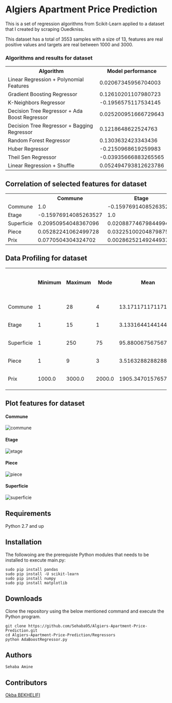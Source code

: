 <h1>Algiers Apartment Price Prediction </h1>
This is a set of regression algorithms from Scikit-Learn applied to a dataset that I created by scraping Ouedkniss.

This dataset has a total of 3553 samples with a size of 13, features are real positive values and targets are real between 1000 and 3000.        

<h3>Algorithms and results for dataset</h3>

<table>
  <tr>
    <th>Algorithm</th>
    <th>Model performance</th> 
  </tr>

  <tr> <td>Linear Regression + Polynomial Features</td>   <td>0.02067345956704003</td> </tr>
  <tr> <td>Gradient Boosting Regressor </td>   <td>0.12610201107980723</td> </tr>
  <tr> <td>K-Neighbors Regressor</td>   <td>-0.1956575117534145</td> </tr>
  <tr> <td>Decision Tree Regressor + Ada Boost Regressor</td>  <td>0.025200951666729643</td> </tr>
  <tr> <td>Decision Tree Regressor + Bagging Regressor </td>   <td>0.1218648622524763</td> </tr>
  <tr> <td>Random Forest Regressor</td>   <td>0.1303632423343436</td> </tr>
  <tr> <td>Huber Regressor </td>   <td>-0.2150968619259983</td> </tr>
  <tr> <td>Theil Sen Regressor </td>   <td>-0.03935666883265565</td> </tr>
  <tr> <td>Linear Regression + Shuffle</td>   <td>0.052494793812623786</td> </tr>
</table>

<h2>Correlation of selected features for dataset</h2>

<table>
  <tr>
    <th></th>
    <th>Commune</th> 
    <th>Etage</th>
    <th>Superficie</th> 
    <th>Piece</th>
    <th>Prix</th> 
  </tr>
  <tr> 
  	<td>Commune</td>
    <td>1.0</td> 
    <td>-0.15976914085263527</td> 
    <td>0.20950954048367096</td> 
    <td>0.05282241062499728</td> 
    <td>0.0770504304324702</td> 
   </tr>
  <tr> 
  	<td>Etage</td>   
  	<td>-0.15976914085263527</td> 
    <td>1.0</td> 
    <td>0.02088774679844994</td> 
    <td>0.03225100204879875</td> 
    <td>0.0028625214924493715</td> 
  </tr>
  <tr> 
  	<td>Superficie</td>     
  	<td>0.20950954048367096</td> 
    <td>0.02088774679844994</td> 
    <td>1.0</td> 
    <td>0.7423177491115521</td> 
    <td>-0.01459807463078822</td> 
  </tr>
  <tr> 
  	<td>Piece</td>   			
  	<td>0.05282241062499728</td> 
    <td>0.03225100204879875</td> 
    <td>0.7423177491115521</td> 
    <td>1.0</td> 
    <td>-0.02782093484314777</td> 
  </tr>
  <tr> 
  	<td>Prix</td>   
  	<td>0.0770504304324702</td> 
    <td>0.0028625214924493715</td> 
    <td>-0.01459807463078822</td> 
    <td>-0.02782093484314777</td> 
    <td>1.0</td> 
  </tr>
</table>

<h2>Data Profiling for dataset</h2>

<table>
  <tr>
    <th></th>
    <th>Minimum</th> 
    <th>Maximum</th>
    <th>Mode</th> 
    <th>Mean</th> 
    <th>Median</th>
    <th>Standard deviation</th> 
    <th>Quantile [0.25, 0.5, 0.75]</th> 
  </tr>
  <tr> 
  	<td>Commune</td>
    <td>1</td> 
    <td>28</td> 
    <td>4</td>  
    <td>13.17117117117117</td> 
    <td>13.0</td> 
    <td>8.574879777660525</td> 
    <td>[4.0, 13.0, 22.0]</td> 
   </tr>
  <tr>
  	<td>Etage</td> 
    <td>1</td> 
    <td>15</td> 
    <td>1</td>  
    <td>3.1331644144144146</td> 
    <td>3.0</td> 
    <td>2.174971764738508</td> 
    <td>[1.0, 3.0, 4.0]</td> 
  </tr>
  <tr> 
  	<td>Superficie</td>     
    <td>1</td> 
    <td>250</td> 
    <td>75</td>  
    <td>95.88006756756756</td> 
    <td>90.0</td> 
    <td>33.34758832480636</td> 
    <td>[75.0, 90.0, 115.0]</td> 
  </tr>
  <tr>
  	<td>Piece</td>   
    <td>1</td> 
    <td>9</td> 
    <td>3</td>  
    <td>3.516328828828829</td> 
    <td>3.0</td> 
    <td>0.8903647264348437</td> 
    <td>[3.0, 3.0, 4.0]</td> 
  </tr>
  <tr>
  	<td>Prix</td>   
    <td>1000.0</td> 
    <td>3000.0</td> 
    <td>2000.0</td>  
    <td>1905.3470157657657</td> 
    <td>1800.0</td> 
    <td>553.3634995790693</td> 
    <td>[1450.0, 1800.0, 2350.0]</td> 
  </tr>
</table>

<h2>Plot features for dataset</h2>

<h4>Commune</h4>

![commune](https://user-images.githubusercontent.com/19336306/42030378-87190468-7aca-11e8-8c64-60f721b4ce4d.png)

<h4>Etage</h4>

![etage](https://user-images.githubusercontent.com/19336306/42030380-87579d9a-7aca-11e8-86a0-97f9606e0bac.png)

<h4>Piece</h4>

![piece](https://user-images.githubusercontent.com/19336306/42030381-8794c422-7aca-11e8-9c08-7250624f36b8.png)

<h4>Superficie</h4>

![superficie](https://user-images.githubusercontent.com/19336306/42030382-87c79118-7aca-11e8-8141-4a55219ecfaf.png)

<h2>Requirements</h2>
Python 2.7 and up

<h2>Installation</h2>
The followoing are the prerequiste Python modules that needs to be installed to execute main.py:

	sudo pip install pandas
	sudo pip install -U scikit-learn
	sudo pip install numpy
	sudo pip install matplotlib

<h2>Downloads</h2>
Clone the repository using the below mentioned command and execute the Python program.
	
	git clone https://github.com/Sehaba95/Algiers-Apartment-Price-Prediction.git
	cd Algiers-Apartment-Price-Prediction/Regressors
	python AdaBoostRegressor.py

<h2>Authors</h2>

	Sehaba Amine


<h2>Contributors</h2>

[Okba BEKHELIFI](https://github.com/okbalefthanded)
